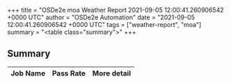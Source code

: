 +++
title = "OSDe2e moa Weather Report 2021-09-05 12:00:41.260906542 +0000 UTC"
author = "OSDe2e Automation"
date = "2021-09-05 12:00:41.260906542 +0000 UTC"
tags = ["weather-report", "moa"]
summary = "<table class=\"summary\"></table>"
+++
## Summary

| Job Name | Pass Rate | More detail |
|----------|-----------|-------------|




